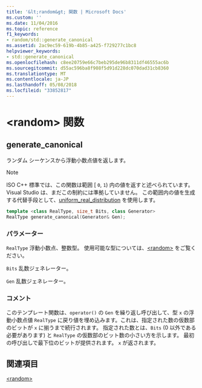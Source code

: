```yaml
---
title: '&lt;random&gt; 関数 | Microsoft Docs'
ms.custom: ''
ms.date: 11/04/2016
ms.topic: reference
f1_keywords:
- random/std::generate_canonical
ms.assetid: 2ac9ec59-619b-4b85-a425-f729277c1bc8
helpviewer_keywords:
- std::generate_canonical
ms.openlocfilehash: c8ee20759e66c7beb295de96b8311df46555ac6b
ms.sourcegitcommit: d55ac596ba8f908f5d91d228dc070dad31cb8360
ms.translationtype: MT
ms.contentlocale: ja-JP
ms.lasthandoff: 05/08/2018
ms.locfileid: "33852817"
---
```

# <a name="ltrandomgt-functions"></a>&lt;random&gt; 関数

## <a name="generate_canonical"></a>  generate_canonical

ランダム シーケンスから浮動小数点値を返します。

> [!NOTE]
> ISO C++ 標準では、この関数は範囲 [ `0`, `1`) 内の値を返すと述べられています。 Visual Studio は、まだこの制約には準拠していません。 この範囲内の値を生成する代替手段として、[uniform_real_distribution](../standard-library/uniform-real-distribution-class.md) を使用します。

```cpp
template <class RealType, size_t Bits, class Generator>
RealType generate_canonical(Generator& Gen);
```

### <a name="parameters"></a>パラメーター

`RealType` 浮動小数点、整数型。 使用可能な型については、[\<random>](../standard-library/random.md) をご覧ください。

`Bits` 乱数ジェネレーター。

`Gen` 乱数ジェネレーター。

### <a name="remarks"></a>コメント

このテンプレート関数は、`operator()` の `Gen` を繰り返し呼び出して、型 `x` の浮動小数点値 `RealType` に戻り値を埋め込みます。これは、指定された数の仮数部のビットが `x` に揃うまで続行されます。 指定された数とは、`Bits` (0 以外である必要があります) と `RealType` の仮数部のビット数の小さい方を示します。 最初の呼び出しで最下位のビットが提供されます。 `x` が返されます。

## <a name="see-also"></a>関連項目

[\<random>](../standard-library/random.md)<br/>
